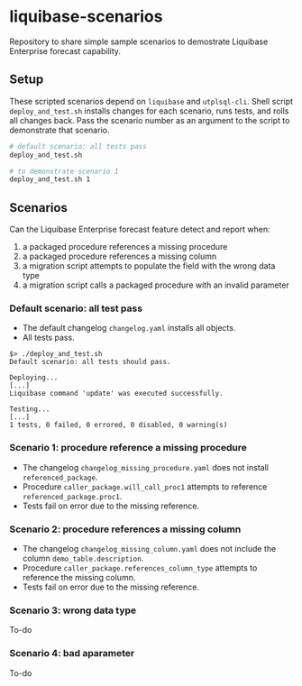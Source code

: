 # liquibase-scenarios
Repository to share simple sample scenarios to demostrate Liquibase Enterprise forecast capability.

## Setup
These scripted scenarios depend on `liquibase` and `utplsql-cli`. Shell script `deploy_and_test.sh` installs changes for each scenario, runs tests, and rolls all changes back. Pass the scenario number as an argument to the script to demonstrate that scenario.

``` sh
# default scenario: all tests pass
deploy_and_test.sh

# to demonstrate scenario 1
deploy_and_test.sh 1
```

## Scenarios
Can the Liquibase Enterprise forecast feature detect and report when:

1. a packaged procedure references a missing procedure
2. a packaged procedure references a missing column
3. a migration script attempts to populate the field with the wrong data type
4. a migration script calls a packaged procedure with an invalid parameter

### Default scenario: all test pass
- The default changelog `changelog.yaml` installs all objects.
- All tests pass.

```
$> ./deploy_and_test.sh
Default scenario: all tests should pass.

Deploying...
[...]
Liquibase command 'update' was executed successfully.

Testing...
[...]
1 tests, 0 failed, 0 errored, 0 disabled, 0 warning(s)
```

### Scenario 1: procedure reference a missing procedure
- The changelog `changelog_missing_procedure.yaml` does not install `referenced_package`.
- Procedure `caller_package.will_call_proc1` attempts to reference `referenced_package.proc1`.
- Tests fail on error due to the missing reference.

### Scenario 2: procedure references a missing column
- The changelog `changelog_missing_column.yaml` does not include the column `demo_table.description`.
- Procedure `caller_package.references_column_type` attempts to reference the missing column.
- Tests fail on error due to the missing reference.

### Scenario 3: wrong data type
To-do

### Scenario 4: bad aparameter
To-do